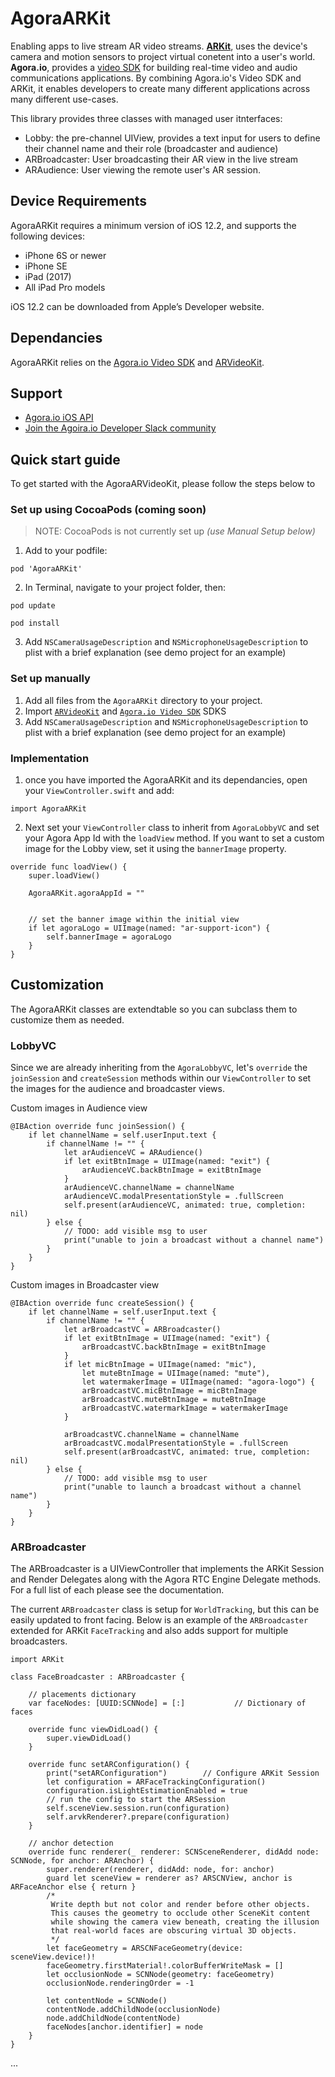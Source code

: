 # AgoraARKit
Enabling apps to live stream AR video streams. **[ARKit](https://developer.apple.com/augmented-reality/)**, uses the device's camera and motion sensors to project virtual conetent into a user's world. **Agora.io**, provides a [video SDK](https://docs.agora.io/en/Video/product_video?platform=All%20Platforms) for building real-time video and audio communications applications. By combining Agora.io's Video SDK and ARKit, it enables developers to create many different applications across many different use-cases. 

This library provides three classes with managed user itnterfaces:
- Lobby: the pre-channel UIView, provides a text input for users to define their channel name and their role (broadcaster and audience)
- ARBroadcaster: User broadcasting their AR view in the live stream
- ARAudience: User viewing the remote user's AR session.

## Device Requirements
AgoraARKit requires a minimum version of iOS 12.2, and supports the following devices:
- iPhone 6S or newer
- iPhone SE
- iPad (2017)
- All iPad Pro models

iOS 12.2 can be downloaded from Apple’s Developer website.

## Dependancies
AgoraARKit relies on the [Agora.io Video SDK](https://docs.agora.io/en/Agora%20Platform/downloads) and [ARVideoKit](https://github.com/AFathi/ARVideoKit).

## Support
- [Agora.io iOS API](https://docs.agora.io/en/Video/API%20Reference/oc/docs/headers/Agora-Objective-C-API-Overview.html)
- [Join the Agoira.io Developer Slack community](https://join.slack.com/t/agoraiodev/shared_invite/enQtNjk0OTg4ODgyNTc5LTczOWQ0YjBkMTMwZDFmYzViYjIxNjg4YTM0OWEzZjdkODM1NDNmOTM1ZTE4Y2Q1ZWUwMjNjMzMxMmZiNGI3ODg)


## Quick start guide
To get started with the AgoraARVideoKit, please follow the steps below to 

### Set up using CocoaPods (coming soon)
> NOTE: CocoaPods is not currently set up _(use Manual Setup below)_
1. Add to your podfile:

`pod 'AgoraARKit'`


2. In Terminal, navigate to your project folder, then:

`pod update`

`pod install`

3. Add `NSCameraUsageDescription` and `NSMicrophoneUsageDescription` to plist with a brief explanation (see demo project for an example)

### Set up manually
1. Add all files from the `AgoraARKit` directory to your project.
2. Import [`ARVideoKit`](https://github.com/AFathi/ARVideoKit) and [`Agora.io Video SDK`](https://docs.agora.io/en/Agora%20Platform/downloads) SDKS
3. Add `NSCameraUsageDescription` and `NSMicrophoneUsageDescription` to plist with a brief explanation (see demo project for an example)

### Implementation
1. once you have imported the AgoraARKit and its dependancies, open your `ViewController.swift` and add:
```
import AgoraARKit
```

2. Next set your `ViewController` class to inherit from `AgoraLobbyVC` and set your Agora App Id with the `loadView` method. If you want to set a custom image for the Lobby view, set it using the `bannerImage` property.
```
override func loadView() {
    super.loadView()
    
    AgoraARKit.agoraAppId = ""

    
    // set the banner image within the initial view
    if let agoraLogo = UIImage(named: "ar-support-icon") {
        self.bannerImage = agoraLogo
    }
}
```

## Customization
The AgoraARKit classes are extendtable so you can subclass them to customize them as needed. 

### LobbyVC
Since we are already inheriting from the `AgoraLobbyVC`, let's `override` the `joinSession` and `createSession` methods within our `ViewController` to set the images for the audience and broadcaster views.

Custom images in Audience view
```
@IBAction override func joinSession() {
    if let channelName = self.userInput.text {
        if channelName != "" {
            let arAudienceVC = ARAudience()
            if let exitBtnImage = UIImage(named: "exit") {
                arAudienceVC.backBtnImage = exitBtnImage
            }
            arAudienceVC.channelName = channelName
            arAudienceVC.modalPresentationStyle = .fullScreen
            self.present(arAudienceVC, animated: true, completion: nil)
        } else {
            // TODO: add visible msg to user
            print("unable to join a broadcast without a channel name")
        }
    }
}
```

Custom images in Broadcaster view
```
@IBAction override func createSession() {
    if let channelName = self.userInput.text {
        if channelName != "" {
            let arBroadcastVC = ARBroadcaster()
            if let exitBtnImage = UIImage(named: "exit") {
                arBroadcastVC.backBtnImage = exitBtnImage
            }
            if let micBtnImage = UIImage(named: "mic"),
                let muteBtnImage = UIImage(named: "mute"),
                let watermakerImage = UIImage(named: "agora-logo") {
                arBroadcastVC.micBtnImage = micBtnImage
                arBroadcastVC.muteBtnImage = muteBtnImage
                arBroadcastVC.watermarkImage = watermakerImage
            }
            
            arBroadcastVC.channelName = channelName
            arBroadcastVC.modalPresentationStyle = .fullScreen
            self.present(arBroadcastVC, animated: true, completion: nil)
        } else {
            // TODO: add visible msg to user
            print("unable to launch a broadcast without a channel name")
        }
    }
}
```

### ARBroadcaster
The ARBroadcaster is a UIViewController that implements the ARKit Session and Render Delegates along with the Agora RTC Engine Delegate methods. For a full list of each please see the documentation.

The current `ARBroadcaster` class is setup for `WorldTracking`, but this can be easily updated to front facing. Below is an example of the `ARBroadcaster` extended for ARKit `FaceTracking` and also adds support for multiple broadcasters.

```
import ARKit

class FaceBroadcaster : ARBroadcaster {
    
    // placements dictionary
    var faceNodes: [UUID:SCNNode] = [:]           // Dictionary of faces
    
    override func viewDidLoad() {
        super.viewDidLoad() 
    }
    
    override func setARConfiguration() {
        print("setARConfiguration")        // Configure ARKit Session
        let configuration = ARFaceTrackingConfiguration()
        configuration.isLightEstimationEnabled = true
        // run the config to start the ARSession
        self.sceneView.session.run(configuration)
        self.arvkRenderer?.prepare(configuration)
    }
    
    // anchor detection
    override func renderer(_ renderer: SCNSceneRenderer, didAdd node: SCNNode, for anchor: ARAnchor) {
        super.renderer(renderer, didAdd: node, for: anchor)
        guard let sceneView = renderer as? ARSCNView, anchor is ARFaceAnchor else { return }
        /*
         Write depth but not color and render before other objects.
         This causes the geometry to occlude other SceneKit content
         while showing the camera view beneath, creating the illusion
         that real-world faces are obscuring virtual 3D objects.
         */
        let faceGeometry = ARSCNFaceGeometry(device: sceneView.device!)!
        faceGeometry.firstMaterial!.colorBufferWriteMask = []
        let occlusionNode = SCNNode(geometry: faceGeometry)
        occlusionNode.renderingOrder = -1
        
        let contentNode = SCNNode()
        contentNode.addChildNode(occlusionNode)
        node.addChildNode(contentNode)
        faceNodes[anchor.identifier] = node
    }
}
```
...